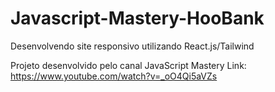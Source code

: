 # Javascript-Mastery-HooBank
Desenvolvendo site responsivo utilizando React.js/Tailwind

Projeto desenvolvido pelo canal JavaScript Mastery Link: https://www.youtube.com/watch?v=_oO4Qi5aVZs
